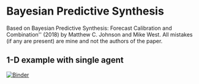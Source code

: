# Bayesian Predictive Synthesis
Based on Bayesian Predictive Synthesis: Forecast Calibration and Combination'' (2018) by Matthew C. Johnson and Mike West. All mistakes (if any are present) are mine and not the authors of the paper.

## 1-D example with single agent
[![Binder](https://mybinder.org/badge_logo.svg)](https://mybinder.org/v2/gh/dbernaciak/BPS-app/main?urlpath=voila%2Frender%2Fbps_app.ipynb)
